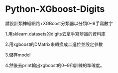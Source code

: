 # Python-XGboost-Digits
請設計類神經網路+XGBoost分類器以分類0~9手寫數字

1.用sklearn.datasets的digits去拿手寫辨識的資料庫

2.用xgboost的DMatrix來轉換成二進位並設定參數

3.儲存model

4.然後去print輸出xgboost的0~9和訓練的準確度。
